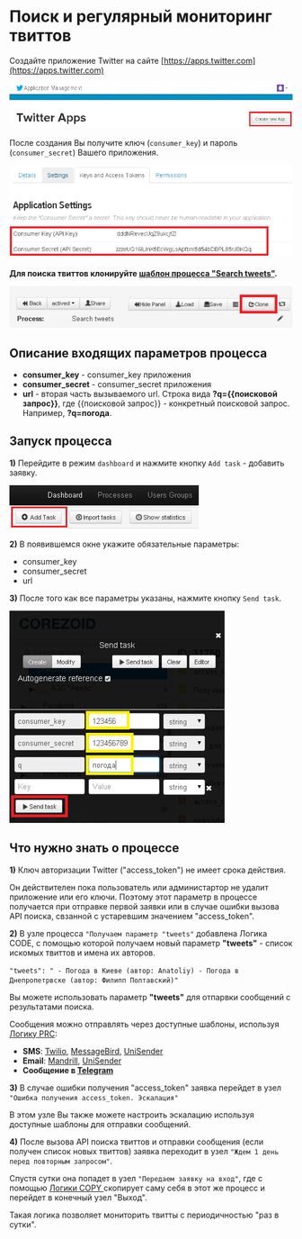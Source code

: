 # Поиск и регулярный мониторинг твиттов

Создайте приложение Twitter на сайте [https://apps.twitter.com](https://apps.twitter.com)

![](../img/twit_app.png)

После создания Вы получите ключ (`consumer_key`) и пароль (`consumer_secret`) Вашего приложения.

![](../img/twit_key.png)


**Для поиска твиттов клонируйте [шаблон процесса "Search tweets"](https://www.corezoid.com/admin/edit_conv/31750/8494).**

![](../img/twit_clone.png)

## Описание входящих параметров процесса

* **consumer_key** - consumer_key приложения
* **consumer_secret** - consumer_secret приложения
* **url** - вторая часть вызываемого url. Строка вида **?q={{поисковой запрос}}**, где {{поисковой запрос}} - конкретный поисковой запрос. Например, **?q=погода**.

## Запуск процесса

**1)** Перейдите в режим `dashboard` и нажмите кнопку `Add task` - добавить заявку.

![](../img/mandrill_dashboard.png)

**2)** В появившемся окне укажите обязательные параметры:
*   consumer_key
*   consumer_secret
*   url

**3)** После того как все параметры указаны, нажмите кнопку `Send task`.

![](../img/twit_add.png)

## Что нужно знать о процессе

**1)** Ключ авторизации Twitter ("access_token") не имеет срока действия.

Он действителен пока пользователь или администартор не удалит приложение или его ключи. Поэтому этот параметр в процессе получается при отправке первой заявки или в случае ошибки вызова API поиска, свзанной с устаревшим значением "access_token".

**2)** В узле процесса `"Получаем параметр "tweets"` добавлена Логика CODE, с помощью которой получаем новый параметр **"tweets"** - список искомых твиттов и имена их авторов.

 `"tweets": " - Погода в Киеве
(автор: Anatoliy) - Погода в Днепропетрвске
(автор: Филипп Полтавский)"`

Вы можете использовать параметр **"tweets"** для отпарвки сообщений с результатами поиска.

Сообщения можно отправлять через доступные шаблоны, используя [Логику PRC](../users/ru/rpc/README.md):

- **SMS**: [Twilio](../plugins/ru/twilio/sms.md), [MessageBird](../plugins/ru/sms/messagebird.md), [UniSender](../plugins/ru/email/send_sms_unisender.md)
- **Email**: [Mandrill](../plugins/ru/email/mandrill_v2.md), [UniSender](../plugins/ru/email/send_email_unisender.md)
- **Сообщение в [Telegram](../plugins/ru/telegram/README.md)**

**3)** В случае ошибки получения "access_token" заявка перейдет в узел `"Ошибка получения access_token. Эскалация"`

В этом узле Вы также можете настроить эскалацию используя доступные шаблоны для отправки сообщений.

**4)** После вызова API поиска твиттов и отправки сообщения (если получен список новых твиттов) заявка переходит в узел `"Ждем 1 день перед повторным запросом"`.

Спустя сутки она попадет в узел `"Передаем заявку на вход"`, где с помощью [Логики COPY ](../users/ru/create/copy.md) скопирует саму себя в этот же процесс и перейдет в конечный узел "Выход".

Такая логика позволяет мониторить твитты с периодичностью "раз в сутки".







